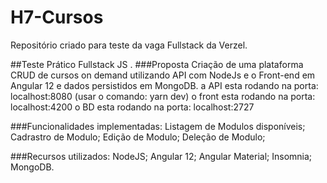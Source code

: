 # H7-Cursos
Repositório criado para teste da vaga Fullstack da Verzel.

##Teste Prático Fullstack JS
.
###Proposta
Criação de uma plataforma CRUD de cursos on demand
utilizando API com NodeJs e o Front-end em Angular 12 e dados persistidos em MongoDB.
a API esta rodando na porta: localhost:8080 (usar o comando: yarn dev)
o front esta rodando na porta: localhost:4200
o BD esta rodando na porta: localhost:2727

###Funcionalidades implementadas:
Listagem de Modulos disponíveis;
Cadrastro de Modulo;
Edição de Modulo;
Deleção de Modulo;

###Recursos utilizados:
NodeJS;
Angular 12;
Angular Material;
Insomnia;
MongoDB.
